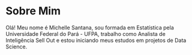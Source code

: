 
# Sobre Mim
Olá! Meu nome é Michelle Santana, sou formada em Estatística pela Universidade Federal do Pará - UFPA, trabalho como Analista de Inteligência Sell Out e estou  iniciando meus estudos em projetos de Data Science.
